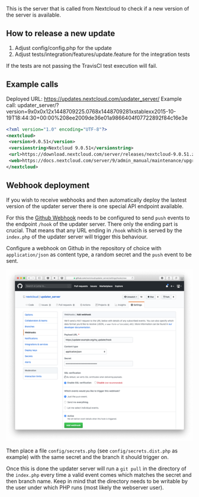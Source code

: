 This is the server that is called from Nextcloud to check if a new version of the server is available.

## How to release a new update

1. Adjust config/config.php for the update
2. Adjust tests/integration/features/update.feature for the integration tests

If the tests are not passing the TravisCI test execution will fail.

## Example calls

Deployed URL: https://updates.nextcloud.com/updater_server/
Example call: updater_server/?version=9x0x0x12x1448709225.0768x1448709281xstablexx2015-10-19T18:44:30+00:00%208ee2009de36e01a9866404f07722892f84c16e3e
```xml
<?xml version="1.0" encoding="UTF-8"?>
<nextcloud>
 <version>9.0.51</version>
 <versionstring>Nextcloud 9.0.51</versionstring>
 <url>https://download.nextcloud.com/server/releases/nextcloud-9.0.51.zip</url>
 <web>https://docs.nextcloud.com/server/9/admin_manual/maintenance/upgrade.html</web>
</nextcloud>
```

## Webhook deployment

If you wish to receive webhooks and then automatically deploy the lastest version of the updater server there is one special API endpoint available.

For this the [Github Webhook](https://developer.github.com/webhooks/) needs to be configured to send `push` events to the endpoint `/hook` of the updater server. There only the ending part is crucial. That means that any URL ending in `/hook` which is served by the `index.php` of the updater server will trigger this behaviour.

Configure a webhook on Github in the repository of choice with `application/json` as content type, a random secret and the `push` event to be sent.

![](docs/webhook.png)

Then place a file `config/secrets.php` (see `config/secrets.dist.php` as example) with the same secret and the branch it should trigger on.

Once this is done the updater server will run a `git pull` in the directory of the `index.php` every time a valid event comes which matches the secret and then branch name. Keep in mind that the directory needs to be writable by the user under which PHP runs (most likely the webserver user).

